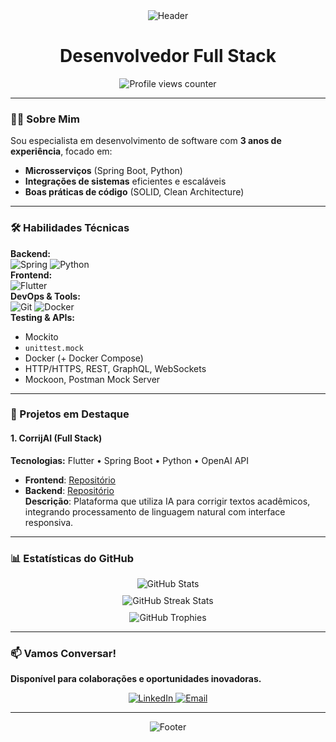 <div align="center">
  <img src="https://capsule-render.vercel.app/api?type=waving&color=0:1D2671,100:C33764&height=200&section=header&text=Gustavo%20Coutinho&fontSize=50&fontColor=FFFFFF&fontAlignY=35&animation=fadeIn" alt="Header"/>
</div>

<h1 align="center"> Desenvolvedor Full Stack </h1>

<div align="center">
  <img src="https://komarev.com/ghpvc/?username=Gustavo-Souza-Coutinho&label=PROFILE+VIEWS&color=F7B801&style=for-the-badge" alt="Profile views counter"/>
</div>

---

### 🧑‍💻 Sobre Mim  
Sou especialista em desenvolvimento de software com **3 anos de experiência**, focado em:  
- **Microsserviços** (Spring Boot, Python)  
- **Integrações de sistemas** eficientes e escaláveis  
- **Boas práticas de código** (SOLID, Clean Architecture)  

---

### 🛠️ Habilidades Técnicas  

**Backend:**  
![Spring](https://img.shields.io/badge/Spring-6DB33F?style=flat&logo=spring&logoColor=white)
![Python](https://img.shields.io/badge/Python-3776AB?style=flat&logo=python&logoColor=white)  
**Frontend:**  
![Flutter](https://img.shields.io/badge/Flutter-02569B?style=flat&logo=flutter&logoColor=white)  
**DevOps & Tools:**  
![Git](https://img.shields.io/badge/Git-F05032?style=flat&logo=git&logoColor=white)
![Docker](https://img.shields.io/badge/Docker-2496ED?style=flat&logo=docker&logoColor=white)  
**Testing & APIs:**  
- Mockito  
- `unittest.mock`  
- Docker (+ Docker Compose)  
- HTTP/HTTPS, REST, GraphQL, WebSockets  
- Mockoon, Postman Mock Server  

---

### 🚀 Projetos em Destaque  

#### 1. **CorrijAI** (Full Stack)  
**Tecnologias:** Flutter • Spring Boot • Python • OpenAI API  
- **Frontend**: [Repositório](https://github.com/Gustavo-Souza-Coutinho/CorrijAI-frontend)  
- **Backend**: [Repositório](https://github.com/Gustavo-Souza-Coutinho/CorrijAI-backend)  
**Descrição**: Plataforma que utiliza IA para corrigir textos acadêmicos, integrando processamento de linguagem natural com interface responsiva.  

---

### 📊 Estatísticas do GitHub  

<div align="center">
  <img src="https://github-readme-stats.vercel.app/api?username=Gustavo-Souza-Coutinho&show_icons=true&theme=radical&hide_title=true" alt="GitHub Stats" style="margin-bottom: 10px;"/>
  <br/>
  <img src="https://github-readme-streak-stats.herokuapp.com/?user=Gustavo-Souza-Coutinho&theme=radical" alt="GitHub Streak Stats" style="margin-bottom: 10px;"/>
  <br/>
  <img src="https://github-profile-trophy.vercel.app/?username=Gustavo-Souza-Coutinho&theme=onedark&margin-w=15" alt="GitHub Trophies"/>
</div>

---

### 📫 Vamos Conversar!  
**Disponível para colaborações e oportunidades inovadoras.**  

<div align="center">
  <a href="https://www.linkedin.com/in/gustavo-coutinho-35b7b8239/" target="_blank">
    <img src="https://img.shields.io/badge/LinkedIn-0077B5?style=for-the-badge&logo=linkedin&logoColor=white" alt="LinkedIn"/>
  </a>
  <a href="mailto:gustavo.couty@hotmail.com" target="_blank">
    <img src="https://img.shields.io/badge/Email-D14836?style=for-the-badge&logo=gmail&logoColor=white" alt="Email"/>
  </a>
</div>

---

<div align="center">
  <img src="https://capsule-render.vercel.app/api?type=waving&color=0:C33764,100:1D2671&height=100&section=footer&animation=fadeIn" alt="Footer"/>
</div>
